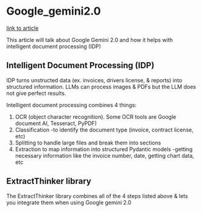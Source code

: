 # Google_gemini2.0

[link to article](https://pub.towardsai.net/extract-any-document-with-gemini-2-0-document-intelligence-with-extractthinker-4eda6eed99e5)

This article will talk about Google Gemini 2.0 and how it helps with intelligent document processing (IDP)

## Intelligent Document Processing (IDP)

IDP turns unstructed data (ex. invoices, drivers license, & reports) into structured information. LLMs can process images & PDFs but the LLM does not give perfect results.

Intelligent document processing combines 4 things:

1. OCR (object character recognition). Some OCR tools are Google document AI, Tesseract, PyPDF)
2. Classification -to identify the document type (invoice, contract license, etc)
3. Splitting to handle large files and break them into sections
4. Extraction to map information into structured Pydantic models -getting necessary information like the invoice number, date, getting chart data, etc

## ExtractThinker library

The ExtractThinker library combines all of the 4 steps listed above & lets you integrate them when using Google gemini 2.0
